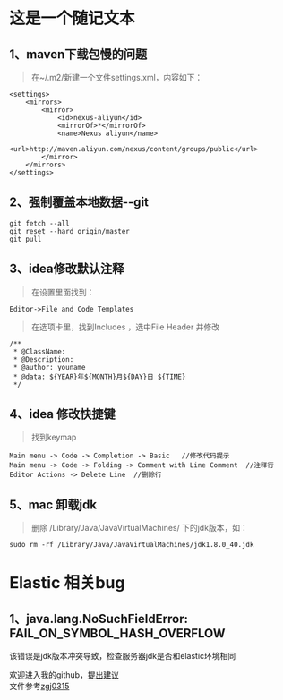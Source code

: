 这是一个随记文本
===
1、maven下载包慢的问题
---
>在~/.m2/新建一个文件settings.xml，内容如下：
```
<settings>
    <mirrors>
        <mirror>
            <id>nexus-aliyun</id>
            <mirrorOf>*</mirrorOf>
            <name>Nexus aliyun</name>
            <url>http://maven.aliyun.com/nexus/content/groups/public</url>
        </mirror>
    </mirrors>
</settings>
```

2、强制覆盖本地数据--git
---
```
git fetch --all  
git reset --hard origin/master 
git pull
```

3、idea修改默认注释
----
>在设置里面找到：
```
Editor->File and Code Templates
```
>在选项卡里，找到Includes ，选中File Header 并修改
```
/**
 * @ClassName: 
 * @Description:
 * @author: youname
 * @data: ${YEAR}年${MONTH}月${DAY}日 ${TIME}
 */

```

4、idea 修改快捷键
----
>找到keymap
```
Main menu -> Code -> Completion -> Basic   //修改代码提示
Main menu -> Code -> Folding -> Comment with Line Comment  //注释行
Editor Actions -> Delete Line  //删除行
```

5、mac 卸载jdk
---
>删除 /Library/Java/JavaVirtualMachines/ 下的jdk版本，如：
```
sudo rm -rf /Library/Java/JavaVirtualMachines/jdk1.8.0_40.jdk
```

Elastic 相关bug
====
## 1、java.lang.NoSuchFieldError: FAIL_ON_SYMBOL_HASH_OVERFLOW
该错误是jdk版本冲突导致，检查服务器jdk是否和elastic环境相同


欢迎进入我的github，[提出建议](https://github.com/fukeli)<br>
文件参考[zgj0315](https://github.com/zgj0315)
